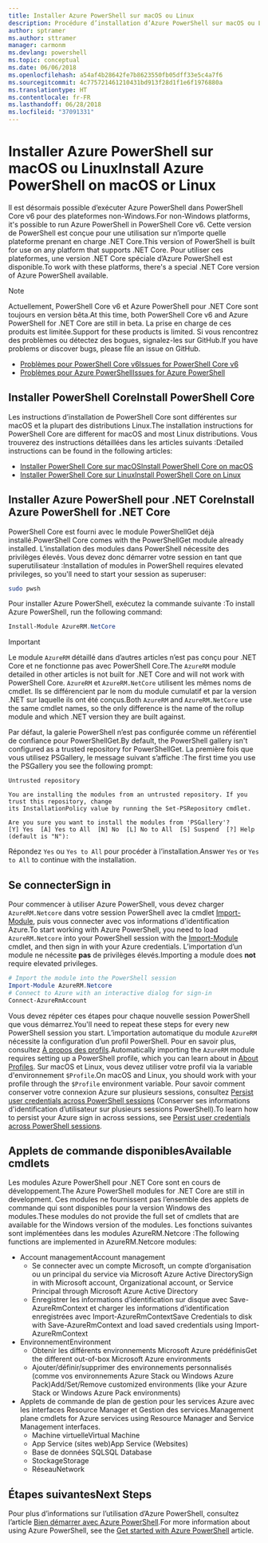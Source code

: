 ```yaml
---
title: Installer Azure PowerShell sur macOS ou Linux
description: Procédure d’installation d’Azure PowerShell sur macOS ou Linux.
author: sptramer
ms.author: sttramer
manager: carmonm
ms.devlang: powershell
ms.topic: conceptual
ms.date: 06/06/2018
ms.openlocfilehash: a54af4b28642fe7b8623550fb05dff33e5c4a7f6
ms.sourcegitcommit: 4c775721461210431bd913f28d1f1e6f1976880a
ms.translationtype: HT
ms.contentlocale: fr-FR
ms.lasthandoff: 06/28/2018
ms.locfileid: "37091331"
---
```

# <a name="install-azure-powershell-on-macos-or-linux"></a><span data-ttu-id="77be1-103">Installer Azure PowerShell sur macOS ou Linux</span><span class="sxs-lookup"><span data-stu-id="77be1-103">Install Azure PowerShell on macOS or Linux</span></span>

<span data-ttu-id="77be1-104">Il est désormais possible d’exécuter Azure PowerShell dans PowerShell Core v6 pour des plateformes non-Windows.</span><span class="sxs-lookup"><span data-stu-id="77be1-104">For non-Windows platforms, it's possible to run Azure PowerShell in PowerShell Core v6.</span></span> <span data-ttu-id="77be1-105">Cette version de PowerShell est conçue pour une utilisation sur n’importe quelle plateforme prenant en charge .NET Core.</span><span class="sxs-lookup"><span data-stu-id="77be1-105">This version of PowerShell is built for use on any platform that supports .NET Core.</span></span> <span data-ttu-id="77be1-106">Pour utiliser ces plateformes, une version .NET Core spéciale d’Azure PowerShell est disponible.</span><span class="sxs-lookup"><span data-stu-id="77be1-106">To work with these platforms, there's a special .NET Core version of Azure PowerShell available.</span></span>

> [!NOTE]
> <span data-ttu-id="77be1-107">Actuellement, PowerShell Core v6 et Azure PowerShell pour .NET Core sont toujours en version bêta.</span><span class="sxs-lookup"><span data-stu-id="77be1-107">At this time, both PowerShell Core v6 and Azure PowerShell for .NET Core are still in beta.</span></span>
> <span data-ttu-id="77be1-108">La prise en charge de ces produits est limitée.</span><span class="sxs-lookup"><span data-stu-id="77be1-108">Support for these products is limited.</span></span> <span data-ttu-id="77be1-109">Si vous rencontrez des problèmes ou détectez des bogues, signalez-les sur GitHub.</span><span class="sxs-lookup"><span data-stu-id="77be1-109">If you have problems or discover bugs, please file an issue on GitHub.</span></span>
>
> * [<span data-ttu-id="77be1-110">Problèmes pour PowerShell Core v6</span><span class="sxs-lookup"><span data-stu-id="77be1-110">Issues for PowerShell Core v6</span></span>](https://github.com/PowerShell/PowerShell/issues)
> * [<span data-ttu-id="77be1-111">Problèmes pour Azure PowerShell</span><span class="sxs-lookup"><span data-stu-id="77be1-111">Issues for Azure PowerShell</span></span>](https://github.com/azure/azure-docs-powershell/issues)

## <a name="install-powershell-core"></a><span data-ttu-id="77be1-112">Installer PowerShell Core</span><span class="sxs-lookup"><span data-stu-id="77be1-112">Install PowerShell Core</span></span>

<span data-ttu-id="77be1-113">Les instructions d’installation de PowerShell Core sont différentes sur macOS et la plupart des distributions Linux.</span><span class="sxs-lookup"><span data-stu-id="77be1-113">The installation instructions for PowerShell Core are different for macOS and most Linux distributions.</span></span>
<span data-ttu-id="77be1-114">Vous trouverez des instructions détaillées dans les articles suivants :</span><span class="sxs-lookup"><span data-stu-id="77be1-114">Detailed instructions can be found in the following articles:</span></span>

- [<span data-ttu-id="77be1-115">Installer PowerShell Core sur macOS</span><span class="sxs-lookup"><span data-stu-id="77be1-115">Install PowerShell Core on macOS</span></span>](/powershell/scripting/setup/installing-powershell-core-on-macos)
- [<span data-ttu-id="77be1-116">Installer PowerShell Core sur Linux</span><span class="sxs-lookup"><span data-stu-id="77be1-116">Install PowerShell Core on Linux</span></span>](/powershell/scripting/setup/installing-powershell-core-on-linux)

## <a name="install-azure-powershell-for-net-core"></a><span data-ttu-id="77be1-117">Installer Azure PowerShell pour .NET Core</span><span class="sxs-lookup"><span data-stu-id="77be1-117">Install Azure PowerShell for .NET Core</span></span>

<span data-ttu-id="77be1-118">PowerShell Core est fourni avec le module PowerShellGet déjà installé.</span><span class="sxs-lookup"><span data-stu-id="77be1-118">PowerShell Core comes with the PowerShellGet module already installed.</span></span> <span data-ttu-id="77be1-119">L’installation des modules dans PowerShell nécessite des privilèges élevés. Vous devez donc démarrer votre session en tant que superutilisateur :</span><span class="sxs-lookup"><span data-stu-id="77be1-119">Installation of modules in PowerShell requires elevated privileges, so you'll need to start your session as superuser:</span></span>

```bash
sudo pwsh
```

<span data-ttu-id="77be1-120">Pour installer Azure PowerShell, exécutez la commande suivante :</span><span class="sxs-lookup"><span data-stu-id="77be1-120">To install Azure PowerShell, run the following command:</span></span>

```powershell
Install-Module AzureRM.NetCore
```

> [!IMPORTANT]
> <span data-ttu-id="77be1-121">Le module `AzureRM` détaillé dans d’autres articles n’est pas conçu pour .NET Core et ne fonctionne pas avec PowerShell Core.</span><span class="sxs-lookup"><span data-stu-id="77be1-121">The `AzureRM` module detailed in other articles is not built for .NET Core and will not work with PowerShell Core.</span></span> <span data-ttu-id="77be1-122">`AzureRM` et `AzureRM.NetCore` utilisent les mêmes noms de cmdlet. Ils se différencient par le nom du module cumulatif et par la version .NET sur laquelle ils ont été conçus.</span><span class="sxs-lookup"><span data-stu-id="77be1-122">Both `AzureRM` and `AzureRM.NetCore` use the same cmdlet names, so the only difference is the name of the rollup module and which .NET version they are built against.</span></span>

<span data-ttu-id="77be1-123">Par défaut, la galerie PowerShell n’est pas configurée comme un référentiel de confiance pour PowerShellGet.</span><span class="sxs-lookup"><span data-stu-id="77be1-123">By default, the PowerShell gallery isn't configured as a trusted repository for PowerShellGet.</span></span> <span data-ttu-id="77be1-124">La première fois que vous utilisez PSGallery, le message suivant s’affiche :</span><span class="sxs-lookup"><span data-stu-id="77be1-124">The first time you use the PSGallery you see the following prompt:</span></span>

```output
Untrusted repository

You are installing the modules from an untrusted repository. If you trust this repository, change
its InstallationPolicy value by running the Set-PSRepository cmdlet.

Are you sure you want to install the modules from 'PSGallery'?
[Y] Yes  [A] Yes to All  [N] No  [L] No to All  [S] Suspend  [?] Help (default is "N"):
```

<span data-ttu-id="77be1-125">Répondez `Yes` ou `Yes to All` pour procéder à l’installation.</span><span class="sxs-lookup"><span data-stu-id="77be1-125">Answer `Yes` or `Yes to All` to continue with the installation.</span></span>

## <a name="sign-in"></a><span data-ttu-id="77be1-126">Se connecter</span><span class="sxs-lookup"><span data-stu-id="77be1-126">Sign in</span></span>

<span data-ttu-id="77be1-127">Pour commencer à utiliser Azure PowerShell, vous devez charger `AzureRM.Netcore` dans votre session PowerShell avec la cmdlet [Import-Module](/powershell/module/Microsoft.PowerShell.Core/Import-Module), puis vous connecter avec vos informations d'identification Azure.</span><span class="sxs-lookup"><span data-stu-id="77be1-127">To start working with Azure PowerShell, you need to load `AzureRM.Netcore` into your PowerShell session with the [Import-Module](/powershell/module/Microsoft.PowerShell.Core/Import-Module) cmdlet, and then sign in with your Azure credentials.</span></span> <span data-ttu-id="77be1-128">L’importation d’un module ne nécessite __pas__ de privilèges élevés.</span><span class="sxs-lookup"><span data-stu-id="77be1-128">Importing a module does __not__ require elevated privileges.</span></span>

```powershell
# Import the module into the PowerShell session
Import-Module AzureRM.Netcore
# Connect to Azure with an interactive dialog for sign-in
Connect-AzureRmAccount
```

<span data-ttu-id="77be1-129">Vous devez répéter ces étapes pour chaque nouvelle session PowerShell que vous démarrez.</span><span class="sxs-lookup"><span data-stu-id="77be1-129">You'll need to repeat these steps for every new PowerShell session you start.</span></span> <span data-ttu-id="77be1-130">L’importation automatique du module `AzureRM` nécessite la configuration d’un profil PowerShell. Pour en savoir plus, consultez [À propos des profils](/powershell/module/microsoft.powershell.core/about/about_profiles).</span><span class="sxs-lookup"><span data-stu-id="77be1-130">Automatically importing the `AzureRM` module requires setting up a PowerShell profile, which you can learn about in [About Profiles](/powershell/module/microsoft.powershell.core/about/about_profiles).</span></span>
<span data-ttu-id="77be1-131">Sur macOS et Linux, vous devez utiliser votre profil via la variable d'environnement `$Profile`.</span><span class="sxs-lookup"><span data-stu-id="77be1-131">On macOS and Linux, you should work with your profile through the `$Profile` environment variable.</span></span> <span data-ttu-id="77be1-132">Pour savoir comment conserver votre connexion Azure sur plusieurs sessions, consultez [Persist user credentials across PowerShell sessions](context-persistence.md) (Conserver ses informations d'identification d’utilisateur sur plusieurs sessions PowerShell).</span><span class="sxs-lookup"><span data-stu-id="77be1-132">To learn how to persist your Azure sign in across sessions, see [Persist user credentials across PowerShell sessions](context-persistence.md).</span></span>

## <a name="available-cmdlets"></a><span data-ttu-id="77be1-133">Applets de commande disponibles</span><span class="sxs-lookup"><span data-stu-id="77be1-133">Available cmdlets</span></span>

<span data-ttu-id="77be1-134">Les modules Azure PowerShell pour .NET Core sont en cours de développement.</span><span class="sxs-lookup"><span data-stu-id="77be1-134">The Azure PowerShell modules for .NET Core are still in development.</span></span> <span data-ttu-id="77be1-135">Ces modules ne fournissent pas l’ensemble des applets de commande qui sont disponibles pour la version Windows des modules.</span><span class="sxs-lookup"><span data-stu-id="77be1-135">These modules do not provide the full set of cmdlets that are available for the Windows version of the modules.</span></span> <span data-ttu-id="77be1-136">Les fonctions suivantes sont implémentées dans les modules AzureRM.Netcore :</span><span class="sxs-lookup"><span data-stu-id="77be1-136">The following functions are implemented in AzureRM.Netcore modules:</span></span>

* <span data-ttu-id="77be1-137">Account management</span><span class="sxs-lookup"><span data-stu-id="77be1-137">Account management</span></span>
  - <span data-ttu-id="77be1-138">Se connecter avec un compte Microsoft, un compte d’organisation ou un principal du service via Microsoft Azure Active Directory</span><span class="sxs-lookup"><span data-stu-id="77be1-138">Sign in with Microsoft account, Organizational account, or Service Principal through Microsoft Azure Active Directory</span></span>
  - <span data-ttu-id="77be1-139">Enregistrer les informations d’identification sur disque avec Save-AzureRmContext et charger les informations d’identification enregistrées avec Import-AzureRmContext</span><span class="sxs-lookup"><span data-stu-id="77be1-139">Save Credentials to disk with Save-AzureRmContext and load saved credentials using Import-AzureRmContext</span></span>
* <span data-ttu-id="77be1-140">Environnement</span><span class="sxs-lookup"><span data-stu-id="77be1-140">Environment</span></span>
  - <span data-ttu-id="77be1-141">Obtenir les différents environnements Microsoft Azure prédéfinis</span><span class="sxs-lookup"><span data-stu-id="77be1-141">Get the different out-of-box Microsoft Azure environments</span></span>
  - <span data-ttu-id="77be1-142">Ajouter/définir/supprimer des environnements personnalisés (comme vos environnements Azure Stack ou Windows Azure Pack)</span><span class="sxs-lookup"><span data-stu-id="77be1-142">Add/Set/Remove customized environments (like your Azure Stack or Windows Azure Pack environments)</span></span>
* <span data-ttu-id="77be1-143">Applets de commande de plan de gestion pour les services Azure avec les interfaces Resource Manager et Gestion des services.</span><span class="sxs-lookup"><span data-stu-id="77be1-143">Management plane cmdlets for Azure services using Resource Manager and Service Management interfaces.</span></span>
  - <span data-ttu-id="77be1-144">Machine virtuelle</span><span class="sxs-lookup"><span data-stu-id="77be1-144">Virtual Machine</span></span>
  - <span data-ttu-id="77be1-145">App Service (sites web)</span><span class="sxs-lookup"><span data-stu-id="77be1-145">App Service (Websites)</span></span>
  - <span data-ttu-id="77be1-146">Base de données SQL</span><span class="sxs-lookup"><span data-stu-id="77be1-146">SQL Database</span></span>
  - <span data-ttu-id="77be1-147">Stockage</span><span class="sxs-lookup"><span data-stu-id="77be1-147">Storage</span></span>
  - <span data-ttu-id="77be1-148">Réseau</span><span class="sxs-lookup"><span data-stu-id="77be1-148">Network</span></span>

## <a name="next-steps"></a><span data-ttu-id="77be1-149">Étapes suivantes</span><span class="sxs-lookup"><span data-stu-id="77be1-149">Next Steps</span></span>

<span data-ttu-id="77be1-150">Pour plus d’informations sur l’utilisation d’Azure PowerShell, consultez l’article [Bien démarrer avec Azure PowerShell](get-started-azureps.md).</span><span class="sxs-lookup"><span data-stu-id="77be1-150">For more information about using Azure PowerShell, see the [Get started with Azure PowerShell](get-started-azureps.md) article.</span></span>
